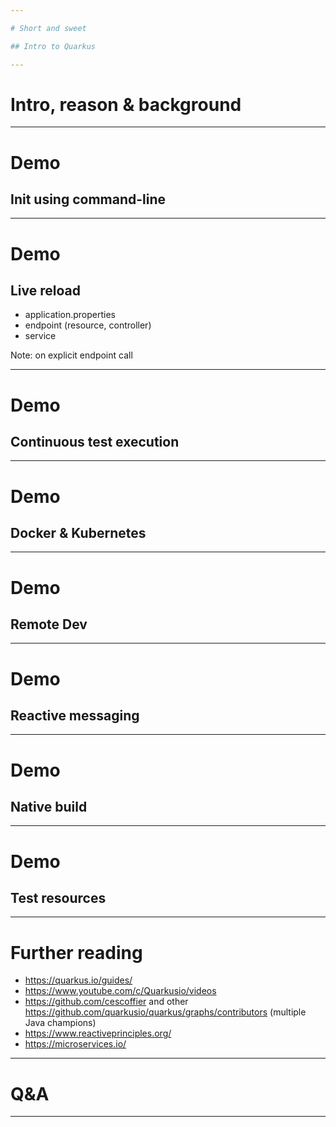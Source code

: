 ```yaml
---

# Short and sweet

## Intro to Quarkus

---
```


# Intro, reason & background

---

# Demo

## Init using command-line

---

# Demo

## Live reload

* application.properties
* endpoint (resource, controller)
* service

Note: on explicit endpoint call

---

# Demo

## Continuous test execution

---

# Demo

## Docker & Kubernetes

---

# Demo

## Remote Dev

---

# Demo

## Reactive messaging

---

# Demo

## Native build

---

# Demo

## Test resources

---

# Further reading

* https://quarkus.io/guides/
* https://www.youtube.com/c/Quarkusio/videos
* https://github.com/cescoffier and other https://github.com/quarkusio/quarkus/graphs/contributors (multiple Java champions)
* https://www.reactiveprinciples.org/
* https://microservices.io/

---

# Q&A

---
